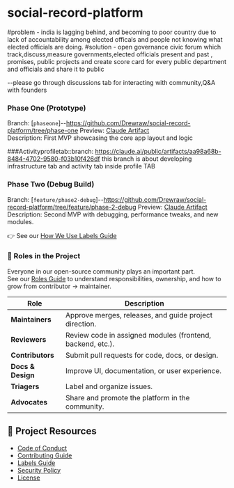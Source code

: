 # social-record-platform
#problem - india is lagging behind, and becoming to poor country due to lack of accountability among elected officals and people not knowing what elected officials are doing. 
#solution - open governance civic forum which track,discuss,measure governments,elected officials present and past , promises, public projects and create score card for every public department and officials and share it to public 

 --please go through discussions tab for interacting with community,Q&A with founders

### Phase One (Prototype)
Branch: [`phaseone`]--https://github.com/Drewraw/social-record-platform/tree/phase-one
Preview: [Claude Artifact](https://claude.ai/public/artifacts/d012c4c8-5c74-4965-aeee-b2245f304bf6)  
Description: First MVP showcasing the core app layout and logic

###Activityprofiletab::branch: https://claude.ai/public/artifacts/aa98a68b-8484-4702-9580-f03b10f426df
 this branch is about developing infrastructure tab and activity tab inside profile TAB

### Phase Two (Debug Build)
Branch: [`feature/phase2-debug`]--https://github.com/Drewraw/social-record-platform/tree/feature/phase-2-debug
Preview: [Claude Artifact](https://claude.ai/public/artifacts/c7871b72-2a71-4fa7-b2f6-1d83925ab4a3)  
Description: Second MVP with debugging, performance tweaks, and new modules.

👉 See our [How We Use Labels Guide](./LABELS.md)

### 👥 Roles in the Project

Everyone in our open-source community plays an important part.  
See our [Roles Guide](./ROLES.md) to understand responsibilities, ownership, and how to grow from contributor → maintainer.

| Role | Description |
|------|--------------|
| **Maintainers** | Approve merges, releases, and guide project direction. |
| **Reviewers** | Review code in assigned modules (frontend, backend, etc.). |
| **Contributors** | Submit pull requests for code, docs, or design. |
| **Docs & Design** | Improve UI, documentation, or user experience. |
| **Triagers** | Label and organize issues. |
| **Advocates** | Share and promote the platform in the community. |


## 📘 Project Resources
- [Code of Conduct](./CODE_OF_CONDUCT.md)
- [Contributing Guide](./CONTRIBUTING.md)
- [Labels Guide](./LABELS.md)
- [Security Policy](./SECURITY.md)
- [License](./LICENSE)
  
